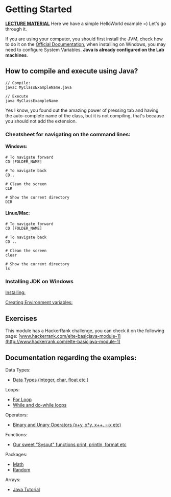 # Getting Started

**[LECTURE MATERIAL](http://kitlei.web.elte.hu/segedanyagok/foliak/java/en-java-bsc/01basics.pdf)**
Here we have a simple HelloWorld example =) Let's go through it.

If you are using your computer, you should first install the JVM, check how to do it on the  [Official Documentation](https://www.java.com/en/download/help/download_options.xml), when installing on Windows, you may need to configure System Variables. **Java is already configured on the Lab machines**.

## How to compile and execute using Java?

    // Compile:
    javac MyClassExampleName.java

    // Execute
    java MyClassExampleName

Yes I know, you found out the amazing power of pressing tab and having the auto-complete name of the class, but it is not compiling, that's because you should not add the extension.

### Cheatsheet for navigating on the command lines:

#### Windows:

    # To navigate forward
    CD [FOLDER_NAME]

    # To navigate back
    CD..

    # Clean the screen
    CLR     

    # Show the current directory
    DIR


#### Linux/Mac:

    # To navigate forward
    CD [FOLDER_NAME]

    # To navigate back
    CD ..

    # Clean the screen
    clear

    # Show the current directory
    ls

### Installing JDK on Windows

[Installing:](http://docs.oracle.com/javase/7/docs/webnotes/install/windows/jdk-installation-windows.html)

[Creating Environment variables: ](https://www.mkyong.com/java/how-to-set-java_home-on-windows-10/)


## Exercises
This module has a HackerRank challenge, you can check it on the following page: [www.hackerrank.com/elte-basicjava-module-1](http://www.hackerrank.com/elte-basicjava-module-1)


## Documentation regarding the examples:

Data Types:
* [Data Types (integer, char, float etc )](https://docs.oracle.com/javase/tutorial/java/nutsandbolts/datatypes.html)

Loops:
* [For Loop](https://docs.oracle.com/javase/tutorial/java/nutsandbolts/for.html)
* [While and do-while loops](https://docs.oracle.com/javase/tutorial/java/nutsandbolts/while.html)

Operators:
* [Binary and Unary Operators (x+y, x*y, x++. --x etc)](https://docs.oracle.com/javase/tutorial/java/nutsandbolts/op1.html)

Functions:
* [Our sweet "Sysout" functions print, println, format etc](https://docs.oracle.com/javase/tutorial/essential/io/formatting.html)

Packages:
* [Math](https://docs.oracle.com/javase/8/docs/api/java/lang/Math.html)
* [Random](https://docs.oracle.com/javase/7/docs/api/java/util/Random.html)

Arrays:
* [Java Tutorial](https://docs.oracle.com/javase/tutorial/java/nutsandbolts/arrays.html)
